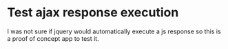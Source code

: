 # Test ajax response execution

I was not sure if jquery would automatically execute a js response so this is a
proof of concept app to test it.

